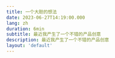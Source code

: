 ```yaml
---
title: 一个大胆的想法
date: 2023-06-27T14:19:00.000
lang: zh
duration: 6min
subtitle: 最近我产生了一个不错的产品创意
description: 最近我产生了一个不错的产品创意
layout: 'default'
---
```


<Title />

最近我产生了一个不错的产品创意 - **「个人知识库」**

---

当然可能市面上已经有了很多类似或者一致的产品「[飞书](https://www.feishu.cn/)，[Google Docs](https://www.google.com/docs/about/) ，[Notion](https://www.notion.so/product?fredir=1) ，[Figma](https://www.figma.com) 」，但是我想做一个更加好用的版本，它应该有以下特点：

- 网页优先 - 可以更快的访问和随处的编辑。

- 协同优先 - 可以让更多的人参与进来，共同创作。

- 白板和思维导图 - 可以更好的组织和展示知识。

- 高扩展性 - 可以让用户自定义更多的功能。

在知识库的体系中我们最需要的是其实是一个可以*承载文本*的功能，我们可以采用 **富文本** 或者 **MarkDown** 的形式来让用户可以输入，个人更加倾向于 **MarkDown** ，因为 [Typora](https://typora.io/) 像我展示了如何才能让人喜欢编写，而不是更加注重排版和格式。

但是我认为我们同时需要把 白板 和 协同 的重要性增加，因为知识库不应该由一个人去编写，而是应该由更多的人去参与进来，这样才能让知识库更加丰富和完善。所以我们需要一个完美的白板，支持多人的绘画。

协同的重要性也是不言而喻的，我们要让所有人可以准确的知道其他人在编辑什么，同时也要有交流和讨论的功能，这样才能让知识库更加完善。我们更需要考虑“选中” + “观点” 应该是一个怎样的形式。

对于图形应该采用拖拽的方式，这样可以让用户更加方便的进行编辑，同时也可以让用户更加方便的进行组织。

---

这只是非常简单的把脑海中最近的想法表示出来。

接下来是我想使用一些技术来实现这个想法。

我想采用的技术栈是：

**核心**

- [nuxt](https://nuxt.com/)

**样式**

- [unocss](https://unocss.dev/)

**工具**

- [vueuse](https://vueuse.org/)

**图形**

- 暂时没有想好


